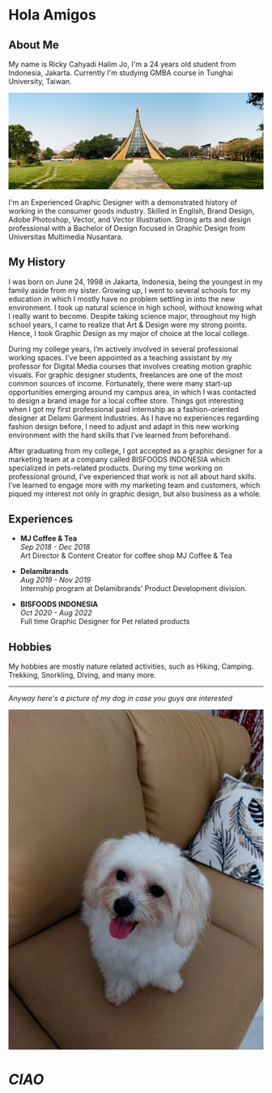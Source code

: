 # **Hola Amigos** #

## **About Me** ##

My name is Ricky Cahyadi Halim Jo, I'm a 24 years old student from Indonesia, Jakarta. Currently I'm studying GMBA course in Tunghai University, Taiwan.

![tunghai](images/tunghai.jpg)

I'm an Experienced Graphic Designer with a demonstrated history of working in the consumer goods industry. Skilled in English, Brand Design, Adobe Photoshop, Vector, and Vector Illustration. Strong arts and design professional with a Bachelor of Design focused in Graphic Design from Universitas Multimedia Nusantara. 

## **My History** ##
I was born on June 24, 1998 in Jakarta, Indonesia, being the youngest in my family aside from my sister. Growing up, I went to several schools for my education in which I mostly have no problem settling in into the new environment. I took up natural science in high school, without knowing what I really want to become. Despite taking science major, throughout my high school years, I came to realize that Art & Design were my strong points. Hence, I took Graphic Design as my major of choice at the local college. 

During my college years, I’m actively involved in several professional working spaces. I’ve been appointed as a teaching assistant by my professor for Digital Media courses that involves creating motion graphic visuals. For graphic designer students, freelances are one of the most common sources of income. Fortunately, there were many start-up opportunities emerging around my campus area, in which I was contacted to design a brand image for a local coffee store. Things got interesting when I got my first professional paid internship as a fashion-oriented designer at Delami Garment Industries. As I have no experiences regarding fashion design before, I need to adjust and adapt in this new working environment with the hard skills that I’ve learned from beforehand.

After graduating from my college, I got accepted as a graphic designer for a marketing team at a company called BISFOODS INDONESIA which specialized in pets-related products. During my time working on professional ground, I’ve experienced that work is not all about hard skills. I’ve learned to engage more with my marketing team and customers, which piqued my interest not only in graphic design, but also business as a whole.

## **Experiences** ##
- **MJ Coffee & Tea**  
_Sep 2018 - Dec 2018_  
Art Director & Content Creator for coffee shop MJ Coffee & Tea

- **Delamibrands**  
_Aug 2019 - Nov 2019_  
Internship program at Delamibrands' Product Development division.

- **BISFOODS INDONESIA**    
_Oct 2020 - Aug 2022_    
Full time Graphic Designer for Pet related products

## **Hobbies** ##

My hobbies are mostly nature related activities, such as Hiking, Camping. Trekking, Snorkling, Diving, and many more.

----------------------------------------------

*Anyway here's a picture of my dog in case you guys are interested*

![my dawg](images/121974.jpg)

# __*CIAO*__ #

<!--
**rickycahyadi24/rickycahyadi24** is a ✨ _special_ ✨ repository because its `README.md` (this file) appears on your GitHub profile.

Here are some ideas to get you started:

- 🔭 I’m currently working on ...
- 🌱 I’m currently learning ...
- 👯 I’m looking to collaborate on ...
- 🤔 I’m looking for help with ...
- 💬 Ask me about ...
- 📫 How to reach me: ...
- 😄 Pronouns: ...
- ⚡ Fun fact: ...
-->
